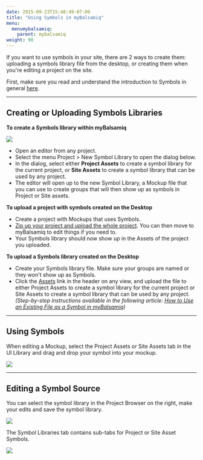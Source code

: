 ```yaml
---
date: 2015-09-23T15:48:49-07:00
title: "Using Symbols in myBalsamiq"
menu:
  menumybalsamiq:
    parent: mybalsamiq
weight: 90
---
```


If you want to use symbols in your site, there are 2 ways to create them: uploading a symbols library file from the desktop, or creating them when you're editing a project on the site.

First, make sure you read and understand the introduction to Symbols in general [here](/desktop/symbols/).

* * *

## Creating or Uploading Symbols Libraries

**To create a Symbols library within myBalsamiq**

![](http://media.balsamiq.com/img/support/docs/myb/new-symbol-library.png)

*   Open an editor from any project.
*   Select the menu Project > New Symbol Library to open the dialog below.
*   In the dialog, select either **Project Assets** to create a symbol library for the current project, or **Site Assets** to create a symbol library that can be used by any project.
*   The editor will open up to the new Symbol Library, a Mockup file that you can use to create groups that will then show up as symbols in Project or Site assets.

**To upload a project with symbols created on the Desktop**

*   Create a project with Mockups that uses Symbols.
*   [Zip up your project and upload the whole project](/mybalsamiq/project/#uploading-and-downloading-projects). You can then move to myBalsamiq to edit things if you need to.
*   Your Symbols library should now show up in the Assets of the project you uploaded.

**To upload a Symbols library created on the Desktop**

*   Create your Symbols library file. Make sure your groups are named or they won't show up as Symbols.
*   Click the [Assets](/mybalsamiq/assets/) link in the header on any view, and upload the file to either Project Assets to create a symbol library for the current project or Site Assets to create a symbol library that can be used by any project. _(Step-by-step instructions available in the following article: [How to Use an Existing File as a Symbol in myBalsamiq](http://support.balsamiq.com/customer/portal/articles/1311321))_

* * *

## Using Symbols

When editing a Mockup, select the Project Assets or Site Assets tab in the UI Library and drag and drop your symbol into your mockup.

![](http://media.balsamiq.com/img/support/docs/myb/useasset.png)

* * *

## Editing a Symbol Source

You can select the symbol library in the Project Browser on the right, make your edits and save the symbol library.

![](http://media.balsamiq.com/img/support/docs/myb/editor-tabs.png)

The Symbol Libraries tab contains sub-tabs for Project or Site Asset Symbols.

![](http://media.balsamiq.com/img/support/docs/myb/editor-symbolstabs.png)
